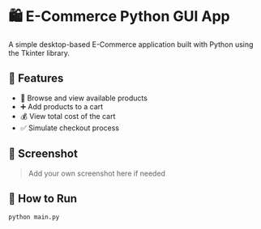 # 🛍️ E-Commerce Python GUI App

A simple desktop-based E-Commerce application built with Python using the Tkinter library.

## 🚀 Features

- 🛒 Browse and view available products
- ➕ Add products to a cart
- 💰 View total cost of the cart
- ✅ Simulate checkout process

## 📸 Screenshot

> Add your own screenshot here if needed

## 🧪 How to Run

```bash
python main.py
